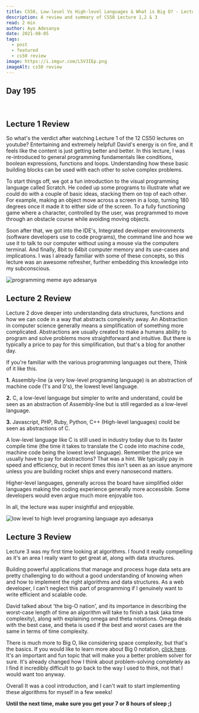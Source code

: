 ```yaml
---
title: CS50, Low-level Vs High-level Languages & What is Big O? - Lecture 1,2 & 3 Review
description: A review and summary of CS50 Lecture 1,2 & 3
read: 2 min
author: Ayo Adesanya
date: 2021-08-05
tags:
  - post
  - featured
  - cs50 review
image: https://i.imgur.com/L5V3IEp.png
imageAlt: cs50 review
---
```


<h2 class="snippet__title text-gradient article-special-case bold day">Day 195</h2><br>

<h2 class="snippet__title text-gradient article-special-case bold">Lecture 1 Review</h2>

<p>So what's the verdict after watching Lecture 1 of the 12 CS50 lectures on youtube?  Entertaining and extremely helpful! David's energy is on fire, and it feels like the content is just getting better and better. In this lecture, I was re-introduced to general programming fundamentals like conditions, boolean expressions, functions and loops. Understanding how these basic building blocks can be used with each other to solve complex problems.  </p>

<p>To start things off, we got a fun introduction to the visual programming language called Scratch. He coded up some programs to illustrate what we could do with a couple of basic ideas, stacking them on top of each other. For example, making an object move across a screen in a loop, turning 180 degrees once it made it to either side of the screen. To a fully functioning game where a character, controlled by the user, was programmed to move through an obstacle course while avoiding moving objects.  </p>

<p>Soon after that, we got into the IDE's, Integrated developer environments (software developers use to code programs), the command line and how we use it to talk to our computer without using a mouse via the computers terminal. And finally, 8bit to 64bit computer memory and its use-cases and implications. I was l already familiar with some of these concepts, so this lecture was an awesome refresher, further embedding this knowledge into my subconscious. </p>

<div class="image-block-2">

<img class="blog-img--2 picture" src="https://i.imgur.com/ljyoVtX.jpg" alt="programming meme ayo adesanya" title="programming meme ayo adesanya" />

</div>

<h2 class="snippet__title text-gradient article-special-case bold">Lecture 2 Review</h2>

<p>Lecture 2 dove deeper into understanding data structures, functions and how we can code in a way that abstracts complexity away. An Abstraction in computer science generally means a simplification of something more complicated. Abstractions are usually created to make a humans ability to program and solve problems more straightforward and intuitive. But there is typically a price to pay for this simplification, but that's a blog for another day.</p>

<p>If you're familiar with the various programming languages out there, Think of it like this.</p>

<p><b>1.</b> Assembly-line (a very low-level programing language) is an abstraction of machine code (1's and 0's), the lowest level language. </p>

<p><b>2.</b> C, a low-level language but simpler to write and understand, could be seen as an abstraction of Assembly-line but is still regarded as a low-level language. </p>

<p><b>3.</b> Javascript, PHP, Ruby, Python, C++ (High-level languages) could be seen as abstractions of C. </p>

<p>A low-level language like C is still used in industry today due to its faster compile time (the time it takes to translate the C code into machine code, machine code being the lowest level language). Remember the price we usually have to pay for abstractions? That was a hint. We typically pay in speed and efficiency, but in recent times this isn't seen as an issue anymore unless you are building rocket ships and every nanosecond matters.  </p>

<p>Higher-level languages, generally across the board have simplified older languages making the coding experience generally more accessible. Some developers would even argue much more enjoyable too. </p>

<p>In all, the lecture was super insightful and enjoyable. </p>

<div class="image-block-2">

<img class="blog-img--2 picture" src="https://i.imgur.com/hK3nYLx.jpg" alt="low level to high level programing language ayo adesanya" title="low level to high level programing language ayo adesanya" />

</div>

<h2 class="snippet__title text-gradient article-special-case bold">Lecture 3 Review</h2>

<p>Lecture 3 was my first time looking at algorithms. I found it really compelling as it's an area I really want to get great at, along with data structures. </p>

<p>Building powerful applications that manage and process huge data sets are pretty challenging to do without a good understanding of knowing when and how to implement the right algorithms and data structures. As a web developer, I can't neglect this part of programming if I genuinely want to write efficient and scalable code. </p>

<p>David talked about 'the big-O nation', and its importance in describing the worst-case length of time an algorithm will take to finish a task (aka time complexity), along with explaining omega and theta notations. Omega deals with the best case, and theta is used if the best and worst cases are the same in terms of time complexity.  </p>

<p>There is much more to Big O, like considering space complexity, but that's the basics. If you would like to learn more about Big 0 notation, <a href="https://www.educative.io/edpresso/what-is-big-o-notation" class="blog-link">click here</a>. It's an important and fun topic that will make you a better problem solver for sure. It's already changed how I think about problem-solving completely as I find it incredibly difficult to go back to the way I used to think, not that I would want too anyway. </p>

<p>Overall It was a cool introduction, and I can't wait to start implementing these algorithms for myself in a few weeks!</p>

<p><b>Until the next time, make sure you get your 7 or 8 hours of sleep ;)</b></p>
